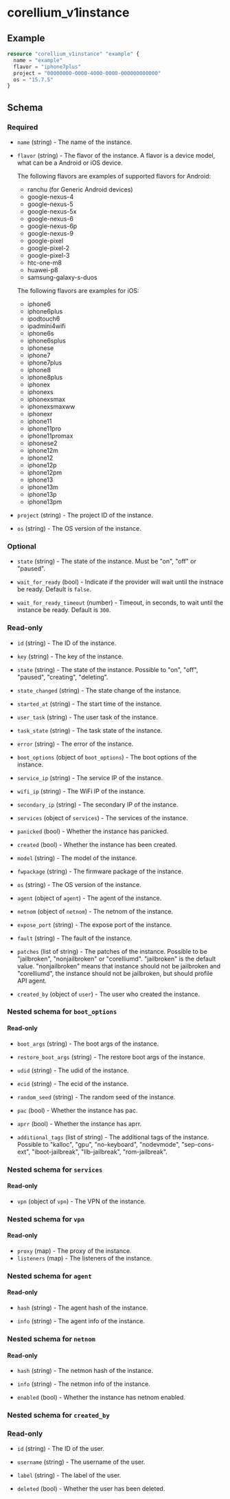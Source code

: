 # corellium_v1instance

## Example

```terraform
resource "corellium_v1instance" "example" {
  name = "example"
  flavor = "iphone7plus"
  project = "00000000-0000-4000-0000-000000000000"
  os = "15.7.5"
}
```

## Schema

### Required

- `name` (string) - The name of the instance.

- `flavor` (string) - The flavor of the instance.
	A flavor is a device model, what can be a Android or iOS device.

	The following flavors are examples of supported flavors for Android:
    - ranchu (for Generic Android devices)
    - google-nexus-4
    - google-nexus-5
    - google-nexus-5x
    - google-nexus-6
    - google-nexus-6p
    - google-nexus-9
    - google-pixel
    - google-pixel-2
    - google-pixel-3
    - htc-one-m8
    - huawei-p8
    - samsung-galaxy-s-duos

	The following flavors are examples for iOS:
    - iphone6
    - iphone6plus
    - ipodtouch6
    - ipadmini4wifi
    - iphone6s
    - iphone6splus
    - iphonese
    - iphone7
    - iphone7plus
    - iphone8
    - iphone8plus
    - iphonex
    - iphonexs
    - iphonexsmax
    - iphonexsmaxww
    - iphonexr
    - iphone11
    - iphone11pro
    - iphone11promax
    - iphonese2
    - iphone12m
    - iphone12
    - iphone12p
    - iphone12pm
    - iphone13
    - iphone13m
    - iphone13p
    - iphone13pm

- `project` (string) - The project ID of the instance.

- `os` (string) - The OS version of the instance.

### Optional

- `state` (string) - The state of the instance. Must be "on", "off" or "paused".

- `wait_for_ready` (bool) - Indicate if the provider will wait until the instnace be ready. Default is `false`.

- `wait_for_ready_timeout` (number) - Timeout, in seconds, to wait until the instance be ready. Default is `300`.

### Read-only

- `id` (string) - The ID of the instance.

- `key` (string) - The key of the instance.

- `state` (string) - The state of the instance. Possible to "on", "off", "paused", "creating", "deleting".

- `state_changed` (string) - The state change of the instance.

- `started_at` (string) - The start time of the instance.

- `user_task` (string) - The user task of the instance.

- `task_state` (string) - The task state of the instance.

- `error` (string) - The error of the instance.

- `boot_options` (object of `boot_options`) - The boot options of the instance.

- `service_ip` (string) - The service IP of the instance.

- `wifi_ip` (string) - The WiFi IP of the instance.

- `secondary_ip` (string) - The secondary IP of the instance.

- `services` (object of `services`) - The services of the instance.

- `panicked` (bool) - Whether the instance has panicked.

- `created` (bool) - Whether the instance has been created.

- `model` (string) - The model of the instance.

- `fwpackage` (string) - The firmware package of the instance.

- `os` (string) - The OS version of the instance.

- `agent` (object of `agent`) - The agent of the instance.

- `netnom` (object of `netnom`) - The netnom of the instance.

- `expose_port` (string) - The expose port of the instance.

- `fault` (string) - The fault of the instance.

- `patches` (list of string) - The patches of the instance. Possible to be "jailbroken", "nonjailbroken" or "corelliumd". "jailbroken" is the default value. "nonjailbroken" means that instance should not be jailbroken and "corelliumd", the instance should not be jailbroken, but should profile API agent.

- `created_by` (object of `user`) - The user who created the instance.

### Nested schema for `boot_options`

#### Read-only

- `boot_args` (string) - The boot args of the instance.

- `restore_boot_args` (string) - The restore boot args of the instance.

- `udid` (string) - The udid of the instance.

- `ecid` (string) - The ecid of the instance.

- `random_seed` (string) - The random seed of the instance.

- `pac` (bool) - Whether the instance has pac.

- `aprr` (bool) - Whether the instance has aprr.

- `additional_tags` (list of string) - The additional tags of the instance. Possible to "kalloc", "gpu", "no-keyboard", "nodevmode", "sep-cons-ext", "iboot-jailbreak", "llb-jailbreak", "rom-jailbreak".

### Nested schema for `services`

#### Read-only

- `vpn` (object of `vpn`) - The VPN of the instance.

### Nested schema for `vpn`

#### Read-only

- `proxy` (map) - The proxy of the instance.
- `listeners` (map) - The listeners of the instance.

### Nested schema for `agent`

#### Read-only

- `hash` (string) - The agent hash of the instance.

- `info` (string) - The agent info of the instance.

### Nested schema for `netnom`

#### Read-only

- `hash` (string) - The netmon hash of the instance.

- `info` (string) - The netmon info of the instance.

- `enabled` (bool) - Whether the instance has netnom enabled.

### Nested schema for `created_by`

### Read-only

- `id` (string) - The ID of the user.

- `username` (string) - The username of the user.

- `label` (string) - The label of the user.

- `deleted` (bool) - Whether the user has been deleted.
